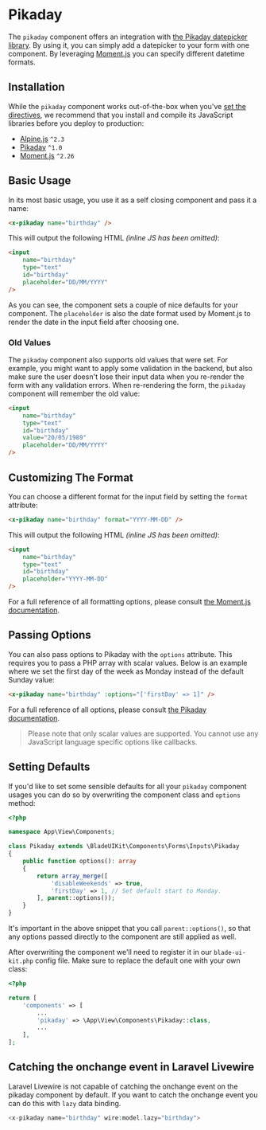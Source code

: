 # Pikaday

The `pikaday` component offers an integration with [the Pikaday datepicker library](https://pikaday.com). By using it, you can simply add a datepicker to your form with one component. By leveraging [Moment.js](https://momentjs.com) you can specify different datetime formats.

## Installation

While the `pikaday` component works out-of-the-box when you've [set the directives](/docs/{{version}}/installation#directives), we recommend that you install and compile its JavaScript libraries before you deploy to production:

- [Alpine.js](https://github.com/alpinejs/alpine) `^2.3`
- [Pikaday](https://github.com/Pikaday/Pikaday#installation) `^1.0`
- [Moment.js](https://momentjs.com) `^2.26`

## Basic Usage

In its most basic usage, you use it as a self closing component and pass it a name:

```html
<x-pikaday name="birthday" />
```

This will output the following HTML *(inline JS has been omitted)*:

```html
<input
    name="birthday"
    type="text"
    id="birthday"
    placeholder="DD/MM/YYYY"
/>
```

As you can see, the component sets a couple of nice defaults for your component. The `placeholder` is also the date format used by Moment.js to render the date in the input field after choosing one.

### Old Values

The `pikaday` component also supports old values that were set. For example, you might want to apply some validation in the backend, but also make sure the user doesn't lose their input data when you re-render the form with any validation errors. When re-rendering the form, the `pikaday` component will remember the old value:

```html
<input
    name="birthday"
    type="text"
    id="birthday"
    value="20/05/1989"
    placeholder="DD/MM/YYYY"
/>
```

## Customizing The Format

You can choose a different format for the input field by setting the `format` attribute: 

```html
<x-pikaday name="birthday" format="YYYY-MM-DD" />
```

This will output the following HTML *(inline JS has been omitted)*:

```html
<input 
    name="birthday" 
    type="text" 
    id="birthday" 
    placeholder="YYYY-MM-DD" 
/>
```

For a full reference of all formatting options, please consult [the Moment.js documentation](https://momentjs.com/docs/#/displaying/format).

## Passing Options

You can also pass options to Pikaday with the `options` attribute. This requires you to pass a PHP array with scalar values. Below is an example where we set the first day of the week as Monday instead of the default Sunday value:

```html
<x-pikaday name="birthday" :options="['firstDay' => 1]" />
```

For a full reference of all options, please consult [the Pikaday documentation](https://github.com/Pikaday/Pikaday#configuration).

> Please note that only scalar values are supported. You cannot use any JavaScript language specific options like callbacks.

## Setting Defaults

If you'd like to set some sensible defaults for all your `pikaday` component usages you can do so by overwriting the component class and `options` method:

```php
<?php

namespace App\View\Components;

class Pikaday extends \BladeUIKit\Components\Forms\Inputs\Pikaday
{
    public function options(): array
    {
        return array_merge([
            'disableWeekends' => true,
            'firstDay' => 1, // Set default start to Monday.
        ], parent::options());
    }
}
```

It's important in the above snippet that you call `parent::options()`, so that any options passed directly to the component are still applied as well. 

After overwriting the component we'll need to register it in our `blade-ui-kit.php` config file. Make sure to replace the default one with your own class:

```php
<?php

return [
    'components' => [
        ...
        'pikaday' => \App\View\Components\Pikaday::class,
        ...
    ],
];
```

## Catching the onchange event in Laravel Livewire

Laravel Livewire is not capable of catching the onchange event on the pikaday component by default.  If you want to catch
the onchange event you can do this with `lazy` data binding.

```php
<x-pikaday name="birthday" wire:model.lazy="birthday">
```

